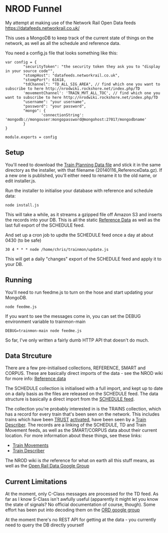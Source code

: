 NROD Funnel
===========

My attempt at making use of the Network Rail Open Data feeds https://datafeeds.networkrail.co.uk/

This uses a MongoDB to keep track of the current state of things on the network, as well as all the schedule and reference data.

You need a config.js file that looks something like this:

	var config = {
	        "securityToken": "the security token they ask you to "display in your source code"",
	        "stompHost": "datafeeds.networkrail.co.uk",
	        "stompPort": 61618,
	        "tdChannel": "TD_ALL_SIG_AREA", // find which one you want to subscribe to here http://nrodwiki.rockshore.net/index.php/TD
	        'movementChannel': 'TRAIN_MVT_ALL_TOC', // find which one you want to subscribe to here http://nrodwiki.rockshore.net/index.php/TD
	        "username": "your username",
	        "password": "your password",
	        "mongo": {
	                'connectionString': 'mongodb://mongouser:mongopassword@mongohost:27017/mongodbname'
	        }
	}

	module.exports = config

Setup 
-----

You'll need to download the [Train Planning Data file](http://nrodwiki.rockshore.net/images/1/14/20140116_ReferenceData.gz) and stick it 
in the same directory as the installer, with that filename (20140116_ReferenceData.gz).  If a new one is published, you'll either need 
to rename it to the old name, or edit installer.js.

Run the installer to initialise your database with reference and schedule data:

	node install.js

This will take a while, as it streams a gzipped file off Amazon S3 and inserts the records into your DB.  This is all the static 
[Reference Data](http://nrodwiki.rockshore.net/index.php/Reference_data) as well as the last full export of the SCHEDULE feed.

And set up a cron job to updte the SCHEDULE feed once a day at about 0430 (to be safe)

	30 4 * * * node /home/chris/trainmon/update.js

This will get a daily "changes" export of the SCHEDULE feed and apply it to your DB. 

Running
-------

You'll need to run feedme.js to turn on the hose and start updating your MongoDB.

	node feedme.js

If you want to see the messages come in, you can set the DEBUG environment variable to trainmon-main

	DEBUG=trainmon-main node feedme.js

So far, I've only written a fairly dumb HTTP API that doesn't do much.  

Data Strcuture
--------------

There are a few pre-initialised collections, REFERENCE, SMART and CORPUS.  These are basically direct imports of the data - see the NROD 
wiki for more info: [Reference data](http://nrodwiki.rockshore.net/index.php/Reference_data)

The SCHEDULE collection is initialised with a full import, and kept up to date on a daily basis as the files are released on the 
SCHEDULE feed.  The data structure is basically a direct import from the [SCHEDULE 
feed](http://nrodwiki.rockshore.net/index.php/SCHEDULE).

The collection you're probably interested in is the TRAINS collection, which has a record for every train that's been seen on the 
network. This includes trains which have been [TRUST](http://en.wikipedia.org/wiki/TRUST) [activated](http://nrodwiki.rockshore.net/index.php/Train_Activation), have been 
seen by a [Train Describer](http://nrodwiki.rockshore.net/index.php/TD).  The records are a linking of the SCHEDULE, TD and Train 
Movement feeds, as well as the SMART/CORPUS data about their current location.  For more information about these things, see these links:

* [Train Movements](http://nrodwiki.rockshore.net/index.php/Train_Movements)
* [Train Describer](http://nrodwiki.rockshore.net/index.php/TD)

The NROD wiki is *the* reference for what on earth all this stuff means, as well as the [Open Rail Data Google Group](https://groups.google.com/forum/#!topic/openraildata-talk)

Current Limitations
-------------------

At the moment, only C-Class messages are processed for the TD feed.  As far as I know S-Class isn't awfully useful (apparently it might 
let you know the state of signals? No official documentation of course, though).  Some effort has been put into decoding them on the 
[ORD google group](https://groups.google.com/forum/#!topic/openraildata-talk/Y1_5Bu6sb1w)

At the moment there's no REST API for getting at the data - you currently need to query the DB directly yourself
